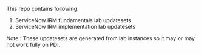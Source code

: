 This repo contains following
1. ServiceNow IRM fundamentals lab updatesets
2. ServiceNow IRM implementation lab updatesets




Note : These updatesets are generated from lab instances so it may or may not work fully on PDI.
